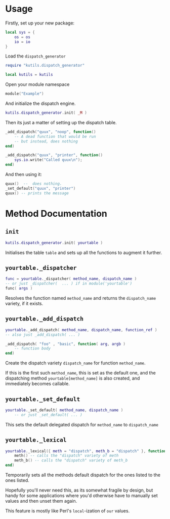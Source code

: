 Usage
=======

Firstly, set up your new package:
```lua
local sys = {
	os = os
	io = io
}
```
Load the `dispatch_generator`
```lua
require "kutils.dispatch_generator"

local kutils = kutils
```

Open your module namespace
```lua
module("Example")
```
And initialize the dispatch engine.
```lua
kutils.dispatch_generator.init( _M )
```
Then its just a matter of setting up the dispatch table.
```lua
_add_dispatch("quux", "noop", function()
	-- A dead function that would be run
	-- but instead, does nothing
end)

_add_dispatch("quux", "printer", function()
	sys.io.write("Called quux\n");
end)
```
And then using it:
```lua
quux()  --  does nothing.
_set_default("quux", "printer")
quux() -- prints the message
```

Method Documentation
====

`init`
----
```lua
kutils.dispatch_generator.init( yourtable )
```
Initialises the table `table` and sets up all the functions to augment it further.

`yourtable._dispatcher`
----
```lua
func = yourtable._dispatcher( method_name, dispatch_name )
-- or just _dispatcher(  ... ) if in module('yourtable')
func( args )
```
Resolves the function named `method_name` and returns the `dispatch_name` variety, if it exists.


`yourtable._add_dispatch`
----
```lua	
yourtable._add_dispatch( method_name, dispatch_name, function_ref )
-- also just _add_dispatch( ... )

_add_dispatch( "foo" , "basic", function( arg, argb )
	-- function body
end)
```
Create the dispatch variety `dispatch_name` for function `method_name`.

If this is the first such `method_name`, this is set as the default one, and the dispatching method `yourtable[method_name]` is also created, and immediately becomes callable.

`yourtable._set_default`
----
```lua
yourtable._set_default( method_name, dispatch_name )
	-- or just _set_default( ... )
```
This sets the default delegated dispatch for `method_name` to `dispatch_name` 


`yourtable._lexical`
----
```lua
yourtable._lexical({ meth = "dispatch",	meth_b = "dispatch" }, function()
	meth() -- calls the "dispatch" variety of meth
	meth_b() -- calls the "dispatch" variety of meth_b
end)
```
Temporarily sets all the methods default dispatch for the ones listed to the ones listed.

Hopefully you'll never need this, as its somewhat fragile by design, but handy for some applications where you'd otherwise have to manually set values and then unset them again.

This feature is mostly like Perl's `local`-ization of `our` values.


